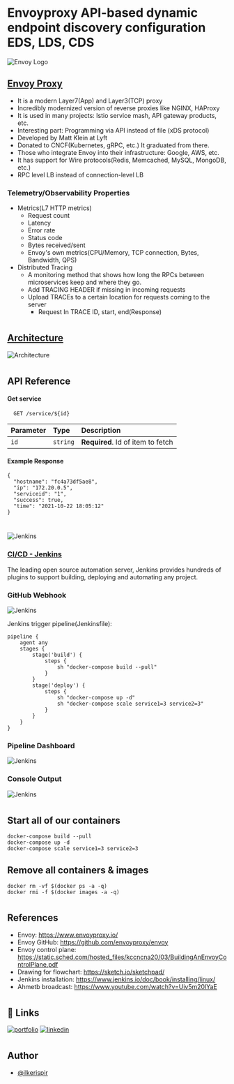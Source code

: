 # Envoyproxy API-based dynamic endpoint discovery configuration EDS, LDS, CDS

![Envoy Logo](static/images/envoy-logo.svg)
## [Envoy Proxy](https://www.envoyproxy.io/)
- It is a modern Layer7(App) and Layer3(TCP) proxy
- Incredibly modernized version of reverse proxies like NGINX, HAProxy
- It is used in many projects: Istio service mash, API gateway products, etc.
- Interesting part: Programming via API instead of file (xDS protocol)
- Developed by Matt Klein at Lyft
- Donated to CNCF(Kubernetes, gRPC, etc.) It graduated from there.
- Those who integrate Envoy into their infrastructure: Google, AWS, etc.
- It has support for Wire protocols(Redis, Memcached, MySQL, MongoDB, etc.)
- RPC level LB instead of connection-level LB

### Telemetry/Observability Properties
- Metrics(L7 HTTP metrics)
    * Request count
    * Latency
    * Error rate
    * Status code
    * Bytes received/sent
    * Envoy's own metrics(CPU/Memory, TCP connection, Bytes, Bandwidth, QPS)
- Distributed Tracing
    * A monitoring method that shows how long the RPCs between microservices keep and where they go.
    * Add TRACING HEADER if missing in incoming requests
    * Upload TRACEs to a certain location for requests coming to the server
        * Request In TRACE ID, start, end(Response)

#

## [Architecture](https://www.envoyproxy.io/)
![Architecture](static/images/architecture.png)

#

## API Reference
#### Get service

```http
  GET /service/${id}
```

| Parameter | Type     | Description                       |
| :-------- | :------- | :-------------------------------- |
| `id`      | `string` | **Required**. Id of item to fetch |

#### Example Response

```
{
  "hostname": "fc4a73df5ae8",
  "ip": "172.20.0.5",
  "serviceid": "1",
  "success": true,
  "time": "2021-10-22 18:05:12"
}
```
#

![Jenkins](static/images/jenkins.png)
### [CI/CD - Jenkins](https://www.envoyproxy.io/)

The leading open source automation server, Jenkins provides hundreds of plugins to support building, deploying and automating any project.

### GitHub Webhook
![Jenkins](static/images/github-webhook.png)

Jenkins trigger pipeline(Jenkinsfile):
```
pipeline {
    agent any
    stages {
        stage('build') {
            steps {
                sh "docker-compose build --pull"
            }
        }
        stage('deploy') {
            steps {
                sh "docker-compose up -d"
                sh "docker-compose scale service1=3 service2=3"
            }
        }
    }
}
```
### Pipeline Dashboard
![Jenkins](static/images/pipeline-dashboard.png)

### Console Output 
![Jenkins](static/images/console-output.png)

#

## Start all of our containers
```
docker-compose build --pull
docker-compose up -d
docker-compose scale service1=3 service2=3
```

## Remove all containers & images
```
docker rm -vf $(docker ps -a -q)
docker rmi -f $(docker images -a -q)
```

#

## References
* Envoy: https://www.envoyproxy.io/
* Envoy GitHub: https://github.com/envoyproxy/envoy
* Envoy control plane: https://static.sched.com/hosted_files/kccncna20/03/BuildingAnEnvoyControlPlane.pdf
* Drawing for flowchart: https://sketch.io/sketchpad/
* Jenkins installation: https://www.jenkins.io/doc/book/installing/linux/
* Ahmetb broadcast: https://www.youtube.com/watch?v=Uiv5m20lYaE

#

## 🔗 Links
[![portfolio](https://img.shields.io/badge/my_portfolio-000?style=for-the-badge&logo=ko-fi&logoColor=white)](https://ilkerispir.com/)
[![linkedin](https://img.shields.io/badge/linkedin-0A66C2?style=for-the-badge&logo=linkedin&logoColor=white)](https://www.linkedin.com/in/ilkerispir/)

#

## Author
- [@ilkerispir](https://www.github.com/ilkerispir)